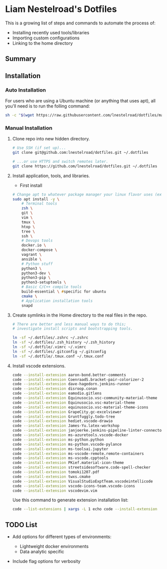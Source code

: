 <!-- # dotfiles

## Packages Needed

### Oh My Zsh

1. Install oh-my-zsh 
`sh -c "$(wget https://raw.githubusercontent.com/robbyrussell/oh-my-zsh/master/tools/install.sh -O -)"`

2. Clone necessary plugins. 
```[bash]
git clone git://github.com/zsh-users/zsh-autosuggestions $ZSH_CUSTOM/plugins/zsh-autosuggestions
git clone https://github.com/zsh-users/zsh-history-substring-search ${ZSH_CUSTOM:-~/.oh-my-zsh/custom}/plugins/zsh-history-substring-search
git clone https://github.com/zsh-users/zsh-syntax-highlighting.git ${ZSH_CUSTOM:-~/.oh-my-zsh/custom}/plugins/zsh-syntax-highlighting
```
3. Add plugins to ~/.zshrc as 
`plugins = ( zsh-autosuggestions zsh-history-substring-search zsh-syntax-highlighting)`
Note: make sure zsh-syntax-highlighting is the last one in the above list.

4. Fix background theme issues (Not necessary depends on your theme.) Add the following line to your ~/.zshrc. 
`ZSH_AUTOSUGGEST_HIGHLIGHT_STYLE='fg=white'`

5. Restart zsh 
`source ~/.zshrc`

### Vim
1. Install vundle
`git clone https://github.com/VundleVim/Vundle.vim.git ~/.vim/bundle/Vundle.vim`

2. install youcompleteme
```[bash]
cd ~/.vim/bundle/YouCompleteMe
python3 install.py --clang-completer
``` -->

# Liam Nestelroad's Dotfiles

This is a growing list of steps and commands to automate the process of:

+ Installing recently used tools/libraries
+ Importing custom configurations
+ Linking to the home directory

## Summary


## Installation

### Auto Installation

For users who are using a Ubuntu machine (or anything that uses apt), all you'll need is to run the folling command:
```zsh
sh -c "$(wget https://raw.githubusercontent.com/lnestelroad/dotfiles/master/install.sh -O -)"
```

### Manual Installation

1. Clone repo into new hidden directory.

    ```zsh
    # Use SSH (if set up)...
    git clone git@github.com:lnestelroad/dotfiles.git ~/.dotfiles

    # ...or use HTTPS and switch remotes later.
    git clone https://github.com/lnestelroad/dotfiles.git ~/.dotfiles
    ```

2. Install application, tools, and libraries.  
    + First install 
    ```zsh
    # Change apt to whatever package manager your linux flavor uses (ex: pacman for arch)
    sudo apt install -y \
        # Terminal tools
        zsh \
        git \
        vim \
        tmux \ 
        htop \
        tree \
        ssh \
        # Devops tools
        docker.io \
        docker-compose \
        vagrant \
        ansible \
        # Python stuff
        python3 \
        python3-dev \
        python3-pip \
        python3-setuptools \
        # Basic C/C++ compile tools
        build-essential \ #specific for ubuntu
        cmake \
        # Application installation tools
        snapd
    ```

3. Create symlinks in the Home directory to the real files in the repo.

    ```bash
    # There are better and less manual ways to do this;
    # investigate install scripts and bootstrapping tools.

    ln -sf ~/.dotfiles/.zshrc ~/.zshrc
    ln -sf ~/.dotfiles/.zsh_history ~/.zsh_history
    ln -sf ~/.dotfile/.vimrc ~/.vimrc
    ln -sf ~/.dotfiles/.gitconfig ~/.gitconfig
    ln -sf ~/.dotfile/.tmux.conf ~/.tmux.conf
    ```

4. Install vscode extensions.
    ```zsh
    code --install-extension aaron-bond.better-comments
    code --install-extension CoenraadS.bracket-pair-colorizer-2
    code --install-extension dave-hagedorn.jenkins-runner
    code --install-extension disroop.conan
    code --install-extension eamodio.gitlens
    code --install-extension Equinusocio.vsc-community-material-theme
    code --install-extension Equinusocio.vsc-material-theme
    code --install-extension equinusocio.vsc-material-theme-icons
    code --install-extension GrapeCity.gc-excelviewer
    code --install-extension Gruntfuggly.todo-tree
    code --install-extension hediet.vscode-drawio
    code --install-extension James-Yu.latex-workshop
    code --install-extension janjoerke.jenkins-pipeline-linter-connector
    code --install-extension ms-azuretools.vscode-docker
    code --install-extension ms-python.python
    code --install-extension ms-python.vscode-pylance
    code --install-extension ms-toolsai.jupyter
    code --install-extension ms-vscode-remote.remote-containers
    code --install-extension ms-vscode.cpptools
    code --install-extension PKief.material-icon-theme
    code --install-extension streetsidesoftware.code-spell-checker
    code --install-extension tomoki1207.pdf
    code --install-extension twxs.cmake
    code --install-extension VisualStudioExptTeam.vscodeintellicode
    code --install-extension vscode-icons-team.vscode-icons
    code --install-extension vscodevim.vim
    ```
    Use this command to generate extension installation list:
    ```bash
    code --list-extensions | xargs -L 1 echo code --install-extension
    ```

## TODO List

- Add options for different types of environments:
    + Lightweight docker environments
    + Data analytic specific

- Include flag options for verbosity